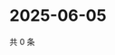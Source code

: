 # 2025-06-05

共 0 条

<!-- BEGIN ZHIHUVIDEO -->
<!-- 最后更新时间 Thu Jun 05 2025 12:19:41 GMT+0800 (China Standard Time) -->

<!-- END ZHIHUVIDEO -->
